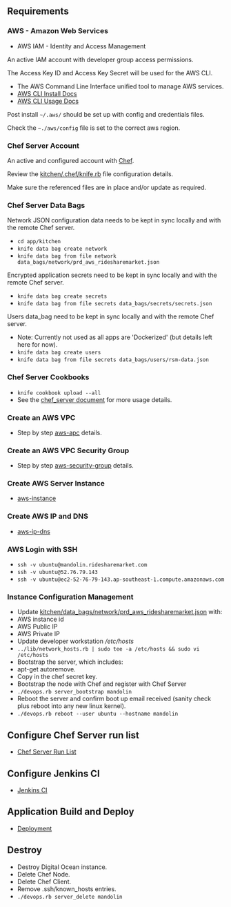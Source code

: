 ## Requirements

### AWS - Amazon Web Services

- AWS IAM - Identity and Access Management

An active IAM account with developer group access permissions.

The Access Key ID and Access Key Secret will be used for the AWS CLI.

- The AWS Command Line Interface unified tool to manage AWS services.
- [AWS CLI Install Docs](http://docs.aws.amazon.com/cli/latest/userguide/installing.html)
- [AWS CLI Usage Docs](http://docs.aws.amazon.com/cli/latest/index.html)

Post install `~/.aws/` should be set up with config and credentials files.

Check the `~./aws/config` file is set to the correct aws region.

### Chef Server Account

An active and configured account with [Chef](https://manage.chef.io/login).

Review the [kitchen/.chef/knife.rb](../app/kitchen/.chef/knife.rb) file configuration details.

Make sure the referenced files are in place and/or update as required.

### Chef Server Data Bags

Network JSON configuration data needs to be kept in sync locally and with the remote Chef server.

- `cd app/kitchen`
- `knife data bag create network`
- `knife data bag from file network data_bags/network/prd_aws_ridesharemarket.json`

Encrypted application secrets need to be kept in sync locally and with the remote Chef server.

- `knife data bag create secrets`
- `knife data bag from file secrets data_bags/secrets/secrets.json`

Users data_bag need to be kept in sync locally and with the remote Chef server.

- Note: Currently not used as all apps are 'Dockerized' (but details left here for now).
- `knife data bag create users`
- `knife data bag from file secrets data_bags/users/rsm-data.json`

### Chef Server Cookbooks

- `knife cookbook upload --all`
- See the [chef_server document](./chef_server.md) for more usage details.

### Create an AWS VPC

- Step by step [aws-apc](./aws/aws-vpc.md) details.

### Create an AWS VPC Security Group

- Step by step [aws-security-group](./aws/aws-security-group.md) details.

### Create AWS Server Instance
- [aws-instance](./aws/aws-instance.md)

### Create AWS IP and DNS
- [aws-ip-dns](./aws/aws-ip-and-dns.md)

### AWS Login with SSH

- `ssh -v ubuntu@mandolin.ridesharemarket.com`
- `ssh -v ubuntu@52.76.79.143`
- `ssh -v ubuntu@ec2-52-76-79-143.ap-southeast-1.compute.amazonaws.com`

### Instance Configuration Management

- Update [kitchen/data_bags/network/prd_aws_ridesharemarket.json](./../app/kitchen/data_bags/network/prd_aws_ridesharemarket.json) with:
- AWS instance id
- AWS Public IP
- AWS Private IP
- Update developer workstation */etc/hosts*
- `../lib/network_hosts.rb | sudo tee -a /etc/hosts && sudo vi /etc/hosts`
- Bootstrap the server, which includes:
- apt-get autoremove.
- Copy in the chef secret key.
- Bootstrap the node with Chef and register with Chef Server 
- `./devops.rb server_bootstrap mandolin`
- Reboot the server and confirm boot up email received (sanity check plus reboot into any new linux kernel).
- `./devops.rb reboot --user ubuntu --hostname mandolin`

## Configure Chef Server run list

- [Chef Server Run List](chef_server.md)

## Configure Jenkins CI

- [Jenkins CI](jenkins-ci.md)

## Application Build and Deploy

- [Deployment](deployment.md)

## Destroy

- Destroy Digital Ocean instance.
- Delete Chef Node.
- Delete Chef Client.
- Remove .ssh/known_hosts entries.
- `./devops.rb server_delete mandolin`
